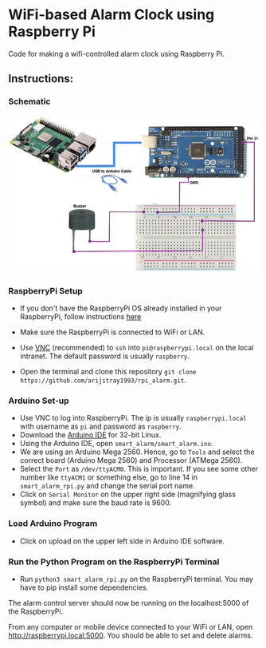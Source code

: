 # WiFi-based Alarm Clock using Raspberry Pi

Code for making a wifi-controlled alarm clock using Raspberry Pi.

## Instructions:


### Schematic

![schematic](https://github.com/arijitray1993/rpi_alarm/blob/main/images/schematic.001.png)

### RaspberryPi Setup

- If you don't have the RaspberryPi OS already installed in your RaspberryPi, follow instructions [here](https://www.tomshardware.com/reviews/raspberry-pi-headless-setup-how-to,6028.html)  

- Make sure the RaspberryPi is connected to WiFi or LAN. 
- Use [VNC](https://www.realvnc.com/en/connect/download/viewer/) (recommended) to `ssh` into `pi@raspberrypi.local` on the local intranet. The default password is usually `raspberry`. 
- Open the terminal and clone this repository `git clone https://github.com/arijitray1993/rpi_alarm.git`.  


### Arduino Set-up
- Use VNC to log into RaspberryPi. The ip is usually `raspberrypi.local` with username as `pi` and password as `raspberry`.
- Download the [Arduino IDE](https://www.arduino.cc/en/software) for 32-bit Linux. 
- Using the Arduino IDE, open `smart_alarm/smart_alarm.ino`. 
- We are using an Arduino Mega 2560. Hence, go to `Tools` and select the correct board (Arduino Mega 2560) and Processor (ATMega 2560). 
- Select the `Port` as `/dev/ttyACM0`. This is important. If you see some other number like `ttyACM1` or something else, go to line 14 in `smart_alarm_rpi.py` and change the serial port name. 
- Click on `Serial Monitor` on the upper right side (magnifying glass symbol) and make sure the baud rate is 9600.  

### Load Arduino Program
- Click on upload on the upper left side in Arduino IDE software. 

### Run the Python Program on the RaspberryPi Terminal
- Run `python3 smart_alarm_rpi.py` on the RaspberryPi terminal. You may have to pip install some dependencies. 

The alarm control server should now be running on the localhost:5000 of the RaspberryPi. 

From any computer or mobile device connected to your WiFi or LAN, open http://raspberrypi.local:5000. You should be able to set and delete alarms. 

